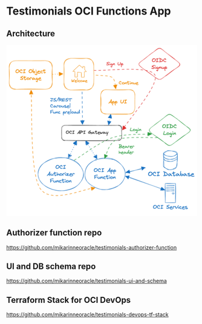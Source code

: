 # Testimonials OCI Functions App

## Architecture 

![architecture](testimonials_arch.png)

## Authorizer function repo

https://github.com/mikarinneoracle/testimonials-authorizer-function

## UI and DB schema repo

https://github.com/mikarinneoracle/testimonials-ui-and-schema

## Terraform Stack for OCI DevOps

https://github.com/mikarinneoracle/testimonials-devops-tf-stack
